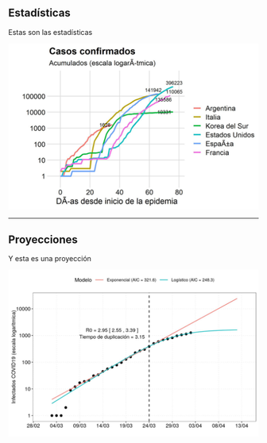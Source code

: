 ## Estadísticas

Estas son las estadísticas

<img src="plots/global_log.jpg" width="600px">

---

## Proyecciones

Y esta es una proyección

<img src="plots/models_ARG.jpg" width="600px">
